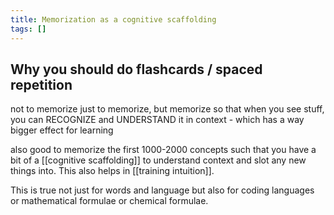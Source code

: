 ```yaml
---
title: Memorization as a cognitive scaffolding
tags: []
---
```


## Why you should do flashcards / spaced repetition
not to memorize just to memorize, but memorize so that when you see stuff, you can RECOGNIZE and UNDERSTAND it in context - which has a way bigger effect for learning

also good to memorize the first 1000-2000 concepts such that you have a bit of a [[cognitive scaffolding]] to understand context and slot any new things into. This also helps in [[training intuition]].

This is true not just for words and language but also for coding languages or mathematical formulae or chemical formulae.